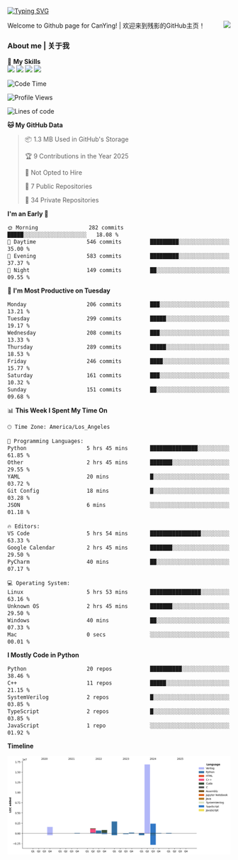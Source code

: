 [![Typing SVG](https://readme-typing-svg.herokuapp.com?size=25&duration=3500&color=00FFFF&vCenter=true&width=250&height=40&lines=Hi+Welcome+%F0%9F%91%8B%F0%9F%8F%BB;I'm+CanYing|残影)](https://git.io/typing-svg)

<a href="#">
  <img align="right" src="https://github-readme-stats.vercel.app/api?username=CanYing0913&count_private=true&rank_icon=github&show_icons=true&bg_color=15,f2f7fd,E0EAFC&" />
</a>

Welcome to Github page for CanYing! | 欢迎来到残影的GitHub主页！

### About me | 关于我

🌟 **My Skills**  
![](https://img.shields.io/badge/-C-A8B9CC?style=flat-square&logo=C&logoColor=fff)
![](https://img.shields.io/badge/-C++-00599C?style=flat-square&logo=Cpp&logoColor=fff)
![](https://img.shields.io/badge/-Python-3776AB?style=flat-square&logo=Python&logoColor=fff)
![](https://img.shields.io/badge/-Linux-000000?style=flat-square&logo=Linux&logoColor=fff)

<!--START_SECTION:waka-->
![Code Time](http://img.shields.io/badge/Code%20Time-1%2C349%20hrs%208%20mins-blue)

![Profile Views](http://img.shields.io/badge/Profile%20Views-0-blue)

![Lines of code](https://img.shields.io/badge/From%20Hello%20World%20I%27ve%20Written-26.8%20million%20lines%20of%20code-blue)

**🐱 My GitHub Data** 

> 📦 1.3 MB Used in GitHub's Storage 
 > 
> 🏆 9 Contributions in the Year 2025
 > 
> 🚫 Not Opted to Hire
 > 
> 📜 7 Public Repositories 
 > 
> 🔑 34 Private Repositories 
 > 
**I'm an Early 🐤** 

```text
🌞 Morning                282 commits         █████░░░░░░░░░░░░░░░░░░░░   18.08 % 
🌆 Daytime                546 commits         █████████░░░░░░░░░░░░░░░░   35.00 % 
🌃 Evening                583 commits         █████████░░░░░░░░░░░░░░░░   37.37 % 
🌙 Night                  149 commits         ██░░░░░░░░░░░░░░░░░░░░░░░   09.55 % 
```
📅 **I'm Most Productive on Tuesday** 

```text
Monday                   206 commits         ███░░░░░░░░░░░░░░░░░░░░░░   13.21 % 
Tuesday                  299 commits         █████░░░░░░░░░░░░░░░░░░░░   19.17 % 
Wednesday                208 commits         ███░░░░░░░░░░░░░░░░░░░░░░   13.33 % 
Thursday                 289 commits         █████░░░░░░░░░░░░░░░░░░░░   18.53 % 
Friday                   246 commits         ████░░░░░░░░░░░░░░░░░░░░░   15.77 % 
Saturday                 161 commits         ███░░░░░░░░░░░░░░░░░░░░░░   10.32 % 
Sunday                   151 commits         ██░░░░░░░░░░░░░░░░░░░░░░░   09.68 % 
```


📊 **This Week I Spent My Time On** 

```text
🕑︎ Time Zone: America/Los_Angeles

💬 Programming Languages: 
Python                   5 hrs 45 mins       ███████████████░░░░░░░░░░   61.85 % 
Other                    2 hrs 45 mins       ███████░░░░░░░░░░░░░░░░░░   29.55 % 
YAML                     20 mins             █░░░░░░░░░░░░░░░░░░░░░░░░   03.72 % 
Git Config               18 mins             █░░░░░░░░░░░░░░░░░░░░░░░░   03.28 % 
JSON                     6 mins              ░░░░░░░░░░░░░░░░░░░░░░░░░   01.18 % 

🔥 Editors: 
VS Code                  5 hrs 54 mins       ████████████████░░░░░░░░░   63.33 % 
Google Calendar          2 hrs 45 mins       ███████░░░░░░░░░░░░░░░░░░   29.50 % 
PyCharm                  40 mins             ██░░░░░░░░░░░░░░░░░░░░░░░   07.17 % 

💻 Operating System: 
Linux                    5 hrs 53 mins       ████████████████░░░░░░░░░   63.16 % 
Unknown OS               2 hrs 45 mins       ███████░░░░░░░░░░░░░░░░░░   29.50 % 
Windows                  40 mins             ██░░░░░░░░░░░░░░░░░░░░░░░   07.33 % 
Mac                      0 secs              ░░░░░░░░░░░░░░░░░░░░░░░░░   00.01 % 
```

**I Mostly Code in Python** 

```text
Python                   20 repos            ██████████░░░░░░░░░░░░░░░   38.46 % 
C++                      11 repos            █████░░░░░░░░░░░░░░░░░░░░   21.15 % 
SystemVerilog            2 repos             █░░░░░░░░░░░░░░░░░░░░░░░░   03.85 % 
TypeScript               2 repos             █░░░░░░░░░░░░░░░░░░░░░░░░   03.85 % 
JavaScript               1 repo              ░░░░░░░░░░░░░░░░░░░░░░░░░   01.92 % 
```



**Timeline**

![Lines of Code chart](https://raw.githubusercontent.com/CanYing0913/CanYing0913/master/assets/bar_graph.png)


<!--END_SECTION:waka-->
